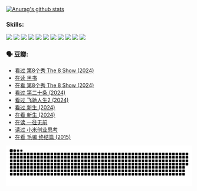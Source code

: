 
[![Anurag's github stats](https://github-readme-stats.vercel.app/api?username=w940853815)](https://github.com/anuraghazra/github-readme-stats)

### Skills:

<code><img height="32" src="https://cdn.jsdelivr.net/npm/simple-icons@v5/icons/python.svg"></code>
<code><img height="32" src="https://cdn.jsdelivr.net/npm/simple-icons@v5/icons/javascript.svg"></code>
<code><img height="32" src="https://cdn.jsdelivr.net/npm/simple-icons@v5/icons/django.svg"></code>
<code><img height="32" src="https://cdn.jsdelivr.net/npm/simple-icons@v5/icons/flask.svg"></code>
<code><img height="32" src="https://cdn.jsdelivr.net/npm/simple-icons@v5/icons/vuetify.svg"></code>
<code><img height="32" src="https://cdn.jsdelivr.net/npm/simple-icons@v5/icons/git.svg"></code>
<code><img height="32" src="https://cdn.jsdelivr.net/npm/simple-icons@v5/icons/docker.svg"></code>
<code><img height="32" src="https://cdn.jsdelivr.net/npm/simple-icons@v5/icons/postgresql.svg"></code>
<code><img height="32" src="https://cdn.jsdelivr.net/npm/simple-icons@v5/icons/elasticsearch.svg"></code>
<code><img height="32" src="https://cdn.jsdelivr.net/npm/simple-icons@v5/icons/macos.svg"></code>
<code><img height="32" src="https://cdn.jsdelivr.net/npm/simple-icons@v5/icons/linux.svg"></code>

### 🗣 豆瓣:

<!-- DOUBAN-ACTIVITIES:START -->
- [看过 第8个秀 The 8 Show‎ (2024)](https://www.douban.com/people/136069238/status/4622960077/?_i=17251149)
- [在读 黑书](https://www.douban.com/people/136069238/status/4621189759/?_i=17251149)
- [在看 第8个秀 The 8 Show‎ (2024)](https://www.douban.com/people/136069238/status/4619801154/?_i=17251149)
- [看过 第二十条‎ (2024)](https://www.douban.com/people/136069238/status/4618624208/?_i=17251149)
- [看过 飞驰人生2‎ (2024)](https://www.douban.com/people/136069238/status/4616048805/?_i=17251149)
- [看过 新生‎ (2024)](https://www.douban.com/people/136069238/status/4612373431/?_i=17251149)
- [在看 新生‎ (2024)](https://www.douban.com/people/136069238/status/4607441062/?_i=17251149)
- [在读 一往无前](https://www.douban.com/people/136069238/status/4590507310/?_i=17251149)
- [读过 小米创业思考](https://www.douban.com/people/136069238/status/4590506983/?_i=17251149)
- [在看 毛骗 终结篇‎ (2015)](https://www.douban.com/people/136069238/status/4581971924/?_i=17251149)
<!-- DOUBAN-ACTIVITIES:END -->


![Snake animation](https://raw.githubusercontent.com/w940853815/w940853815/output/github-contribution-grid-snake.svg)

<!--
**w940853815/w940853815** is a ✨ _special_ ✨ repository because its `README.md` (this file) appears on your GitHub profile.

Here are some ideas to get you started:

- 🔭 I’m currently working on ...
- 🌱 I’m currently learning ...
- 👯 I’m looking to collaborate on ...
- 🤔 I’m looking for help with ...
- 💬 Ask me about ...
- 📫 How to reach me: ...
- 😄 Pronouns: ...
- ⚡ Fun fact: ...
-->
